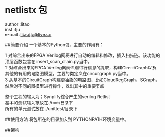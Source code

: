 # netlistx 包

author :litao</br>
inst   :tju</br>
e-mail :litaotju@live.cn</br>

##简要介绍
一个基本的Python包，主要的作用有：

1 对综合出来的FPGA Verilog网表进行自动的编辑和修改，插入扫描链。该功能的顶层函数包含在 insert_scan_chain.py当中。  
2 对综合出来的FPGA Verilog网表识别进行信息的提取，构建CircuitGraph以及其他的有用的电路图模型，主要的类定义在circuitgraph.py当中。  
3 从基本的CircuitGraph构建更抽象的电路图，比如CloudRegGraph，SGraph，然后对不同的图模型进行操作，找出其中的重要节点  


整个工程的输入为；Synplify综合产生的verilog Netlist  
基本的测试输入存放在./test/目录下  
所有的单元测试放在 ./unittest/目录下  

##使用方法
将包所在的目录加入到 PYTHONPATH环境变量中。

##架构

